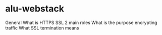 # alu-webstack
General What is HTTPS SSL 2 main roles What is the purpose encrypting traffic What SSL termination means
